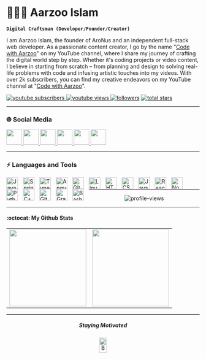 # 👨🏻‍💻 Aarzoo Islam

**`Digital Craftsman (Developer/Founder/Creator)`**

I am Aarzoo Islam, the founder of AroNus and an independent full-stack web developer. As a passionate content creator, I go by the name "[Code with Aarzoo](https://www.youtube.com/@codewithaarzoo)" on my YouTube channel, where I share my journey of crafting the digital world step by step. Whether it's coding projects or video content, I believe in starting from scratch – from planning and design to solving real-life problems with code and infusing artistic touches into my videos. With over 2k subscribers, you can find my creative endeavors on my YouTube channel at "[Code with Aarzoo](https://www.youtube.com/@codewithaarzoo)".

   <p align="left">
      <a href="https://www.youtube.com/c/fknight?sub_confirmation=1">
         <img alt="youtube subscribers" title="Subscribe to my YouTube channel" src="https://custom-icon-badges.demolab.com/youtube/channel/subscribers/UCSm-oKFIIqTHnXnVQoS5TOQ?color=%23E05D44&label=SUBSCRIBE&logo=video&logoColor=white&style=for-the-badge&labelColor=CE4630"/>
      </a> 
      <a href="https://www.youtube.com/c/fknight">
         <img alt="youtube views" title="YouTube views" src="https://custom-icon-badges.demolab.com/youtube/channel/views/UCSm-oKFIIqTHnXnVQoS5TOQ?color=%23E1AD0E&logo=eye&logoColor=white&style=for-the-badge&labelColor=C79600"/>
      </a>
      <a href="https://github.com/withaarzoo?tab=followers">
         <img alt="followers" title="Follow me on Github" src="https://custom-icon-badges.demolab.com/github/followers/withaarzoo?color=236ad3&labelColor=1155ba&style=for-the-badge&logo=person-add&label=Follow&logoColor=white"/></a>
      <a href="https://github.com/withaarzoo?tab=repositories&sort=stargazers">
         <img alt="total stars" title="Total stars on GitHub" src="https://custom-icon-badges.demolab.com/github/stars/withaarzoo?color=55960c&style=for-the-badge&labelColor=488207&logo=star"/></a>
   </p>

---

### 🌐 Social Media

<p align="left">
  <a title="X" href="https://twitter.com/withaarzoo">
    <img src="https://img.icons8.com/color/48/twitter-squared.png" width="40" height="40"/>
  </a>
  <a title="Instagram" href="https://www.instagram.com/withaarzoo/">
    <img src="https://img.icons8.com/fluency/48/000000/instagram-new.png" width="40" height="40"/>
  </a>
  <a title="Linkedin" href="https://www.linkedin.com/in/withaarzoo/">
    <img src="https://img.icons8.com/color/48/000000/linkedin.png" width="40" height="40" />
  </a>
  <a title="Youtube" href="https://www.youtube.com/@codewithaarzoo">
    <img src="https://img.icons8.com/color/48/000000/youtube-play.png" width="40" height="40" />
  </a>
  <a title="Hashnode" href="https://hashnode.com/@withaarzoo">
    <img src="https://img.icons8.com/color/48/hashnode.png" width="40" height="40" />
  </a>
  <a title="Threads" href="https://www.threads.net/@withaarzoo">
    <img src="https://img.icons8.com/pulsar-line/48/threads.png" width="40" height="40" />
  </a>
</p>

---

### ⚡ Languages and Tools

<img align="left" alt="Java" width="30px" style="padding-right:10px;" src="https://cdn.jsdelivr.net/gh/devicons/devicon/icons/java/java-original.svg"/>
<img align="left" alt="Spring" width="30px" style="padding-right:10px;" src="https://cdn.jsdelivr.net/gh/devicons/devicon/icons/spring/spring-original.svg" />
<img align="left" alt="TypeScript" width="30px" style="padding-right:10px;" src="https://cdn.jsdelivr.net/gh/devicons/devicon/icons/typescript/typescript-plain.svg" />
<img align="left" alt="Angular" width="30px" style="padding-right:10px;" src="https://cdn.jsdelivr.net/gh/devicons/devicon/icons/angularjs/angularjs-plain.svg" />
<img align="left" alt="Git" width="30px" style="padding-right:10px;" src="https://cdn.jsdelivr.net/gh/devicons/devicon/icons/git/git-original.svg" />
<img align="left" alt="Linux" width="30px" style="padding-right:10px;" src="https://cdn.jsdelivr.net/gh/devicons/devicon/icons/linux/linux-original.svg" />
<img align="left" alt="HTML" width="30px" style="padding-right:10px;" src="https://cdn.jsdelivr.net/gh/devicons/devicon/icons/html5/html5-plain.svg" />
<img align="left" alt="CSS" width="30px" style="padding-right:10px;" src="https://cdn.jsdelivr.net/gh/devicons/devicon/icons/css3/css3-plain.svg" />
<img align="left" alt="JavaScript" width="30px" style="padding-right:10px;" src="https://cdn.jsdelivr.net/gh/devicons/devicon/icons/javascript/javascript-plain.svg" />
<img align="left" alt="React" width="30px" style="padding-right:10px;" src="https://cdn.jsdelivr.net/gh/devicons/devicon/icons/react/react-original.svg" />
<img align="left" alt="NodeJS" width="30px" style="padding-right:10px;" src="https://cdn.jsdelivr.net/gh/devicons/devicon/icons/nodejs/nodejs-original.svg" />
<img align="left" alt="Python" width="30px" style="padding-right:10px;" src="https://cdn.jsdelivr.net/gh/devicons/devicon/icons/python/python-plain.svg" />
<img align="left" alt="C++" width="30px" style="padding-right:10px;" src="https://cdn.jsdelivr.net/gh/devicons/devicon/icons/cplusplus/cplusplus-line.svg" />
<img align="left" alt="GitHub" width="30px" style="padding-right:10px;" src="https://cdn.jsdelivr.net/gh/devicons/devicon/icons/github/github-original.svg" />
<img align="left" alt="Gradle" width="30px" style="padding-right:10px;" src="https://cdn.jsdelivr.net/gh/devicons/devicon/icons/gradle/gradle-plain.svg" />
<img align="left" alt="Bash" width="30px" style="padding-right:10px;" src="https://cdn.jsdelivr.net/gh/devicons/devicon/icons/bash/bash-original.svg" />
<br />

---

<p align="center"> <img src="https://komarev.com/ghpvc/?username=withaarzoo&style=for-the-badge" alt="profile-views"> </p>

---

#### :octocat:  My Github Stats

<table cellpadding="0" align="center">
  <tr style="padding: 0">
    <!-- GitHub Stats Card -->  
    <td valign="top"><img height="200" src="https://github-readme-stats.vercel.app/api?username=withaarzoo&count_private=true&show_icons=true&theme=tokyonight&hide_border=true&custom_title=My%20GitHub%20Stats"/></td>
    <!-- GitHub Top Language Card -->
    <td valign="top"><img height="200" src="https://github-readme-stats.vercel.app/api/top-langs/?username=withaarzoo&langs_count=6&layout=compact&theme=tokyonight&hide_border=true&hide=HTML&custom_title=Top%20Languages"/></td>
  </tr>
</table>

---

<p align="center">
  <h5 align="center"> Staying Motivated </h5>
</p>

<p align="center">
<a href="https://www.buymeacoffee.com/iaarzoo40e" target="_blank"><img src="https://img.buymeacoffee.com/button-api/?text=Buy me a book&emoji=📖&slug=dexplorer&button_colour=ff7e38&font_colour=000000&font_family=Cookie&outline_colour=000000&coffee_colour=FFDD00" alt="Buy Me A Coffee" height="10%" width="20%" ></a>
</p>
